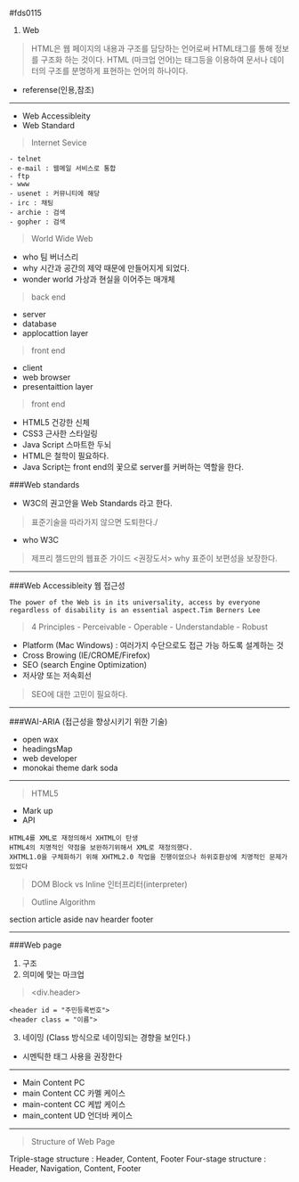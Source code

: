 #fds0115

1. Web

> HTML은 웹 페이지의 내용과 구조를 담당하는  언어로써 HTML태그를 통해 정보를 구조화 하는 것이다.
> HTML (마크업 언어)는 태그등을 이용하여 문서나 데이터의 구조를 분명하게 표현하는 언어의 하나이다.

- referense(인용,참조)

---

- Web Accessibleity 
- Web Standard 

> Internet Sevice

	- telnet
	- e-mail : 웹메일 서비스로 통합
	- ftp 
	- www 
	- usenet : 커뮤니티에 해당
	- irc : 채팅 
	- archie : 검색
	- gopher : 검색

> World Wide Web

- who 팀 버너스리
- why 시간과 공간의 제약 때문에 만들어지게 되었다.
- wonder world 가상과 현실을 이어주는 매개체

>back end

- server
- database
- applocattion layer

> front end

- client 
- web browser
- presentaittion layer

> front end

- HTML5 건강한 신체
- CSS3 근사한 스타일링
- Java Script 스마트한 두뇌
- HTML은 철학이 필요하다.
- Java Script는 front end의 꽃으로 server를 커버하는 역할을 한다.

###Web standards

- W3C의 권고안을 Web Standards 라고 한다.

>표준기술을 따라가지 않으면 도퇴한다./

- who W3C

> 제프리 젤드만의 웹표준 가이드 <권장도서>
> why 표준이 보편성을 보장한다.

---

###Web Accessibleity 웹 접근성

	The power of the Web is in its universality, access by everyone regardless of disability is an essential aspect.Tim Berners Lee

> 4 Principles
	- Perceivable
	- Operable
	- Understandable
	- Robust

- Platform (Mac Windows) : 여러가지 수단으로도 접근 가능 하도록 설계하는 것
- Cross Browing (IE/CROME/Firefox)
- SEO (search Engine Optimization)
- 저사양 또는 저속회선

> SEO에 대한 고민이 필요하다.

---

###WAI-ARIA (접근성을 향상시키기 위한 기술)

- open wax
- headingsMap
- web developer
- monokai theme dark soda

----

>HTML5 
- Mark up 
- API

```
HTML4를 XML로 재정의해서 XHTML이 탄생
HTML4의 치명적인 약점을 보완하기위해서 XML로 재정의했다.
XHTML1.0을 구체화하기 위해 XHTML2.0 작업을 진행이었으나 하위호환상에 치명적인 문제가 있었다
```

> DOM
> Block vs Inline
> 인터프리터(interpreter)

>Outline Algorithm

section
article
aside
nav
hearder
footer

---

###Web page

1. 구조
2. 의미에 맞는 마크업
>    <div.header>

	<header id = "주민등록번호">
	<header class = "이름">

3. 네이밍 (Class 방식으로 네이밍되는 경향을 보인다.)
- 시멘틱한 태그 사용을 권장한다

---
- Main Content PC
- main Content CC 카멜 케이스
- main-content CC 케밥 케이스
- main_content UD 언더바 케이스


---

> Structure of Web Page

Triple-stage structure : Header, Content, Footer
Four-stage structure : Header, Navigation, Content, Footer

